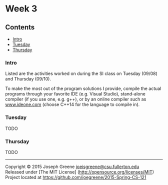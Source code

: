 # Week 3

## Contents
- [Intro](#intro)
- [Tuesday](#tuesday)
- [Thursday](#thursday)
    
### Intro
Listed are the activities worked on during the SI class on Tuesday (09/08) and Thursday (09/10).

To make the most out of the program solutions I provide, compile the actual programs through your 
favorite IDE (e.g. Visual Studio), stand-alone compiler (if you use one, e.g. g++), or by an 
online compiler such as www.ideone.com (choose C++14 for the language to compile in).

### Tuesday
TODO

### Thursday
TODO

-------------------------------------------------------------------------------

Copyright &copy; 2015 Joseph Greene <joeisgreene@csu.fullerton.edu>  
Released under [The MIT License] (http://opensource.org/licenses/MIT)  
Project located at <https://github.com/joegreene/2015-Spring-CS-121>
